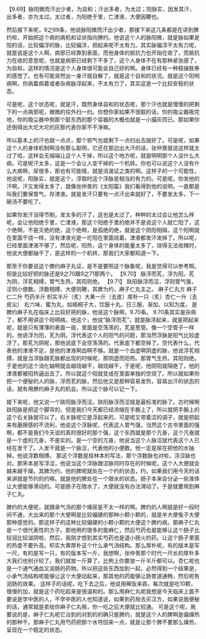 【9.69】脉阳微而汗出少者，为自和；汗出多者，为太过；阳脉实，因发其汗，出多者，亦为太过。太过者，为阳绝于里，亡津液，大便因鞕也。

然后接下来呢，9之69条，他说脉阳微而汗出少者，那接下来这几条都是在讲到脾约啦，开始把这个病的病机和证状指向脾约。他说这个人的脉阳微，就是脉如果是阳的话，比较偏浮的脉，比较偏浮，把起来呢不太有力。其实脉偏浮不太有力呢，就是说是这个人啊，病邪已经靠到表面，而他身体的抵抗力也开始在收了，而抵抗力在收的意思呢，也就是病邪已经剩下不多了，这个人身体不在有那种紧张感了，为自和，这样的情况是这个人身体很可能会自己好的啊。身体已经有一种稳操胜券的感觉了。也有可能突然出一身汗就自解了，就是这个自和的状况。就是这个阳明病啊，你病着病着或者杂病脉浮起来，不太有力了，其实这是一个比较安稳的状态。

可是呢，这个状态呢，就是汗，既然身体自和的状态呢，那个汗也就是慢慢的把剩下的一点病邪呢，微微的往外扫一扫。你想你家如果不很脏的话，你的吸尘器吸完地，你的吸尘器中倒那个脏东西的那个容器的大概也就是一小撮灰而已。那如果你还倒得出大坨大坨的灰那代表你家不干净嘛。

所以基本上的汗也就一点点，那个邪气也就剩下一点扫出去就好了。可是呢，如果这个人的身体机制啊没有那么聪明，它还在那边出大汗的话，张仲景就说这样就太过了哈，这样会无端端让这个人干掉，所以这个地方呢，就是明明那个人没什么大病，可是呢汗太多，这是一个会让人变干掉的一个机转。你也可以说这个人没有什么大病啊，尿很多，那也有可能哦，就是消渴证之类的啊。这样子的一个可能性，他说呢，阳脉实，就是这个，浮取时这个浮脉是相当的有力的。可是呢，你发他的汗啊，汗又发得太多了，就像张仲景的《太阳篇》我们看得到他的说明，一直都是叫我们要保胃气，存津液。就是发汗只要有一点汗出来就好了，不要发太多，下一碗汤不要吃了。

如果你发汗没得节制，发太多的汗了，这也是太过了。种种的太过会让他怎么样呢，会让他阳绝于里，亡津液，那这个阳绝于里的绝并不是说这个人就亡阳了，这个绝啊，不是灭绝的绝，这个绝啊，是孤绝的绝，就是这个阴阳相隔，这个阳啊就在里面干烧一样。没有津液光是一坨阳在里面烧着，津液都发汗发掉了。所以呢，已经里面津液不够了，然后呢，阳热，这个身体的能量太多了，烧得无法收摊时，他说大便都抽干了，是这样的一个机转，那我们大家都知道一下。

那至于你要说这个脾约麻子丸证，是不是要照这个脉象呢，我是觉得可以参考啊。但是比较好把的脉还是9之70跟9之71那两个。
【9.70】 脉浮而芤，浮为阳，芤为阴，浮芤相搏，胃气生热，其阳则绝。
【9.71】 趺阳脉浮而涩，浮则胃气强，涩则小便数。浮数相搏，大便则鞕，其脾为约，麻子仁丸主之。
麻子仁丸方
麻子仁二升 芍药半斤 枳实半斤（炙）大黄一斤（去皮）厚朴一只（炙）杏仁一升（去皮尖）
右六味，蜜为丸，如梧桐子大，饮服十丸，日三服，渐加，以知为度。
是脾约麻子丸在临床上比较好把的脉，他说这个脉啊，9.70条。
9.70条其实是杂病了，都不用讲这个阳明病，他这个，他说“脉浮而芤”，就是脉浮起来，就是把起来呢，就是只有薄薄的表面一层，里面是空荡荡的，芤是葱管。像一个空管子一样的。他说浮为阳，芤为阴。浮代表这个人的阳气的问题，那当然浮脉是阳气比较虚浮了。那芤为阴呢，那他说底下会空荡荡的。代表底下都空掉了。空代表什么，代表他的津液不足，是他的津液啊血啊不够。就是一个血虚啊阴虚的脉，他说浮芤相搏，就是当浮脉跟芤脉都出现的时候呢，那阴虚而阳热。那胃气生热，其阳则绝。于是他的这个消化轴啊就会越烧越干，越烧越干，于是呢，他阴阳就隔绝了，他的津液都被阳热逼出去了。所以就这个阳就变成在里面单独的空烧了。所以就如果你把一个便秘的人的脉，浮而芤的脉，然后他又是那种容易发热，容易出汗的状态的话，就有用脾约麻子丸的机会。所以这个脉可以记一下。

接下来呢，他又说一个趺阳脉浮而涩。趺阳脉浮而涩就是最标准的脉了。古时候啊趺阳脉是把这个脚背的。但是我们今天都已经浓缩在手腕上了，所以就把手腕上的这个右关脉就可以了。右关脉呢它是浮起来的，可是呢又带着涩的调子，就是把起来有磨擦感的不流利，他说这个浮脉呢，代表这人胃气强，当然这个古书里面的强啊，都不是我们今天说的真的很好的那个强，这个东西就是那个亢奋，这个亢奋就是一个虚的亢奋，不是实的。是一个空的亢奋，他说当这个人脉涩就代表这个人已经在发干了。人发干就是一个脉涩，代表他的小便数。他一定是尿在把他的水抽掉。他说浮数相搏。
那这个浮数是桂林本的写法，那个浮数脉也对啦，浮涩脉也对。那宋本是写浮涩，他说当这个浮脉跟涩脉同时存在的时候呢，这个人大便就会越来越干燥。其脾为约，他的脾呢就处在一个约的状态，约，如果我们用今天的话来讲就是节约的约嘛。就是他的脾处在一个限水的状态。肠子本来会分泌一些液体让大便能够滑动的。可是肠子在限水了，大便就没有办法滑动了。于是就要用到麻子仁丸。

脾约的大便呢，就跟承气汤的那个燥尿是不太一样的啊。脾约的人啊就是好一段时间不通，大出来的那个大便啊是比较偏硬的那种小颗小颗的，就是羊大便兔子大便那种感觉的。那这样子的这种比较偏硬的小颗小颗的大便这个脾约病，那麻子仁丸是一个很代表性的方子。那他用的很多的是麻仁，然后芍药也是能够让这个肠子比较润比较滋阴啦，然后，我刚才想到其实芍药也是退小肠火的药。让这个肠子里面的热度不要升高。枳实大黄厚朴这个什么承气汤结构。那么厚朴呢，有的版本是写一尺，有的是写一只，有的版本写一斤，我想啊，张仲景那个时代一尺长的厚朴多大我们也别计较了。我们就放一斤算了。比例上你要放一斤半斤都可以。杏仁呢也是一个通气通血又润肠的药物。所以把这些东西加到一起，必然得到一个结果是，小承气汤结构呢能够让这个大便动起来，那其他的药能够让肠胃道通畅，然后呢有润肠的效果。
这样子的话呢，吃下去之后，他说用稀饭来吞，每次就是吃10颗，慢慢的加，就是这个药吃起来是很温和的。那么用麻仁丸呢我想是今天临床上面不要说是学中医的人，不学中医的人也知道说，如果到药局去买汉方，如果说我便秘的话，通常就是卖给你麻子仁丸嘛，你一吃之后大便就比较通。
可是这个呢，我要说的是，麻子仁丸呢它治到的对到的的确只是脾约，就是这个人的脾啊是偏燥热的那种干。那麻子仁丸用芍药把那个水夺回来一点，就是让那个脾不要那么燥热，呈现在一个稳定的状态。
